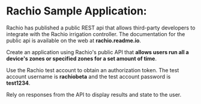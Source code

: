 # Rachio Sample Application:

Rachio has published a public REST api that allows third-party developers to integrate with the Rachio irrigation controller. The documentation for the public api is available on the web at __rachio.readme.io__.

Create an application using Rachio's public API that __allows users run all a device's zones or specified zones for a set amount of time__.

Use the Rachio test account to obtain an authorization token. The test account username is __rachiobeta__ and the test account password is __test1234__.

Rely on responses from the API to display results and state to the user.
